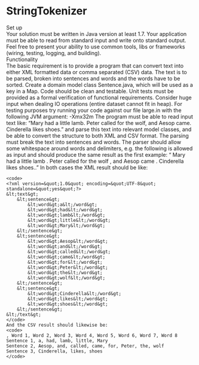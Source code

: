 # StringTokenizer
Set up<br />
    Your solution must be written in Java version at least 1.7. Your application must be able to read from
    standard input and write onto standard output. Feel free to present your ability to use common tools,
    libs or frameworks (wiring, testing, logging, and building).<br />
Functionality<br />
    The basic requirement is to provide a program that can convert text into either XML formatted data or
    comma separated (CSV) data. The text is to be parsed, broken into sentences and words and the words
    have to be sorted.
    Create a domain model class Sentence.java, which will be used as a key in a Map.
    Code should be clean and testable. Unit tests must be provided as a formal verification of functional
    requirements.
    Consider huge input when dealing IO operations (entire dataset cannot fit in heap). For testing purposes
    try running your code against our file large.in with the following JVM argument: -Xmx32m
    The program must be able to read input text like:
    “Mary had a little lamb. Peter called for the wolf, and Aesop came.
    Cinderella likes shoes.”
    and parse this text into relevant model classes, and be able to convert the structure to both XML and
    CSV format.
    The parsing must break the text into sentences and words. The parser should allow some whitespace
    around words and delimiters, e.g. the following is allowed as input and should produce the same result
    as the first example:
    “ Mary had a little lamb .
    Peter called for the wolf , and Aesop came .
    Cinderella likes shoes..”
    In both cases the XML result should be like:

    <code>
    <?xml version=&quot;1.0&quot; encoding=&quot;UTF-8&quot; standalone=&quot;yes&quot;?>
    &lt;text&gt;
    	&lt;sentence&gt;
    		&lt;word&gt;a&lt;/word&gt;
    		&lt;word&gt;had&lt;/word&gt;
    		&lt;word&gt;lamb&lt;/word&gt;
    		&lt;word&gt;little&lt;/word&gt;
    		&lt;word&gt;Mary&lt;/word&gt;
    	&lt;/sentence&gt;
    	&lt;sentence&gt;
    		&lt;word&gt;Aesop&lt;/word&gt;
    		&lt;word&gt;and&lt;/word&gt;
    		&lt;word&gt;called&lt;/word&gt;
    		&lt;word&gt;came&lt;/word&gt;
    		&lt;word&gt;for&lt;/word&gt;
    		&lt;word&gt;Peter&lt;/word&gt;
    		&lt;word&gt;the&lt;/word&gt;
    		&lt;word&gt;wolf&lt;/word&gt;
    	&lt;/sentence&gt;
    	&lt;sentence&gt;
    		&lt;word&gt;Cinderella&lt;/word&gt;
    		&lt;word&gt;likes&lt;/word&gt;
    		&lt;word&gt;shoes&lt;/word&gt;
    	&lt;/sentence&gt;
    &lt;/text&gt;
    </code>
    And the CSV result should likewise be:
    <code>
    , Word 1, Word 2, Word 3, Word 4, Word 5, Word 6, Word 7, Word 8
    Sentence 1, a, had, lamb, little, Mary
    Sentence 2, Aesop, and, called, came, for, Peter, the, wolf
    Sentence 3, Cinderella, likes, shoes
    </code>